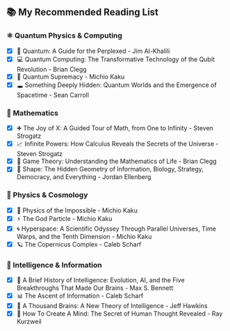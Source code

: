 

## 📚 My Recommended Reading List

### ⚛️ Quantum Physics & Computing

* [x] 🔬 Quantum: A Guide for the Perplexed - Jim Al-Khalili
* [x] 💻 Quantum Computing: The Transformative Technology of the Qubit Revolution - Brian Clegg
* [x] 🌌 Quantum Supremacy - Michio Kaku
* [x] 🕳️ Something Deeply Hidden: Quantum Worlds and the Emergence of Spacetime - Sean Carroll

### 🧮 Mathematics

* [x] ➕ The Joy of X: A Guided Tour of Math, from One to Infinity - Steven Strogatz
* [x] 📈 Infinite Powers: How Calculus Reveals the Secrets of the Universe - Steven Strogatz
* [x] 🎯 Game Theory: Understanding the Mathematics of Life - Brian Clegg
* [x] 📐 Shape: The Hidden Geometry of Information, Biology, Strategy, Democracy, and Everything - Jordan Ellenberg

### 🚀 Physics & Cosmology

* [x] 🌠 Physics of the Impossible - Michio Kaku
* [x] ⚡ The God Particle - Michio Kaku
* [x] 🌀 Hyperspace: A Scientific Odyssey Through Parallel Universes, Time Warps, and the Tenth Dimension - Michio Kaku
* [x] 🪐 The Copernicus Complex - Caleb Scharf

### 🧠 Intelligence & Information

* [x] 🤖 A Brief History of Intelligence: Evolution, AI, and the Five Breakthroughs That Made Our Brains - Max S. Bennett
* [x] 📊 The Ascent of Information - Caleb Scharf​​​​​​​​​​​​​​​​
* [x] 🧠 A Thousand Brains: A New Theory of Intelligence - Jeff Hawkins
* [x] 🧫 How To Create A Mind: The Secret of Human Thought Revealed - Ray Kurzweil
